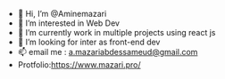 - 👋 Hi, I’m @Aminemazari
- 👀 I’m interested in Web Dev
- 🌱 I’m currently work in multiple projects using react js 
- 💞️ I’m looking for inter as front-end dev
- 📫 email me : a.mazariabdessameud@gmail.com
- Protfolio:https://www.mazari.pro/

<!---
Aminemazari/Aminemazari is a ✨ special ✨ repository because its `README.md` (this file) appears on your GitHub profile.
You can click the Preview link to take a look at your changes.
--->
